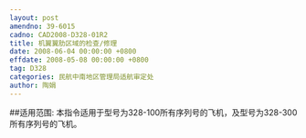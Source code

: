 ```yaml
---
layout: post
amendno: 39-6015
cadno: CAD2008-D328-01R2
title: 机翼翼肋区域的检查/修理
date: 2008-06-04 00:00:00 +0800
effdate: 2008-05-08 00:00:00 +0800
tag: D328
categories: 民航中南地区管理局适航审定处
author: 陶娟
---
```


##适用范围:
本指令适用于型号为328-100所有序列号的飞机，及型号为328-300所有序列号的飞机。


